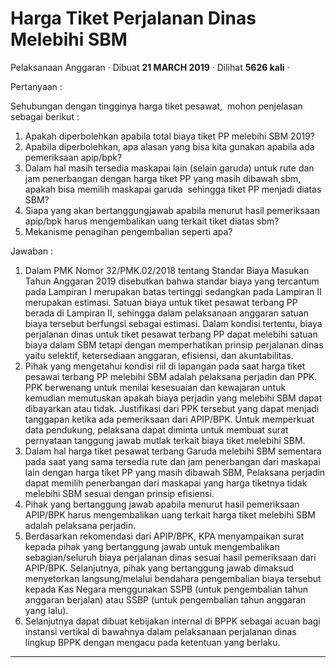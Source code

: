Harga Tiket Perjalanan Dinas Melebihi SBM
=========================================

Pelaksanaan Anggaran · Dibuat **21 MARCH 2019** · Dilihat **5626 kali** ·

Pertanyaan :

Sehubungan dengan tingginya harga tiket pesawat,  mohon penjelasan sebagai berikut :

1.  Apakah diperbolehkan apabila total biaya tiket PP melebihi SBM 2019?
2.  Apabila diperbolehkan, apa alasan yang bisa kita gunakan apabila ada pemeriksaan apip/bpk?
3.  Dalam hal masih tersedia maskapai lain (selain garuda) untuk rute dan jam penerbangan dengan harga tiket PP yang masih dibawah sbm, apakah bisa memilih maskapai garuda  sehingga tiket PP menjadi diatas SBM?
4.  Siapa yang akan bertanggungjawab apabila menurut hasil pemeriksaan apip/bpk harus mengembalikan uang terkait tiket diatas sbm?
5.  Mekanisme penagihan pengembalian seperti apa?

Jawaban :

1.  Dalam PMK Nomor 32/PMK.02/2018 tentang Standar Biaya Masukan Tahun Anggaran 2019 disebutkan bahwa standar biaya yang tercantum pada Lampiran I merupakan batas tertinggi sedangkan pada Lampiran II merupakan estimasi. Satuan biaya untuk tiket pesawat terbang PP berada di Lampiran II, sehingga dalam pelaksanaan anggaran satuan biaya tersebut berfungsi sebagai estimasi. Dalam kondisi tertentu, biaya perjalanan dinas untuk tiket pesawat terbang PP dapat melebihi satuan biaya dalam SBM tetapi dengan memperhatikan prinsip perjalanan dinas yaitu selektif, ketersediaan anggaran, efisiensi, dan akuntabilitas.
2.  Pihak yang mengetahui kondisi riil di lapangan pada saat harga tiket pesawai terbang PP melebihi SBM adalah pelaksana perjadin dan PPK. PPK berwenang untuk menilai kesesuaian dan kewajaran untuk kemudian memutuskan apakah biaya perjadin yang melebihi SBM dapat dibayarkan atau tidak. Justifikasi dari PPK tersebut yang dapat menjadi tanggapan ketika ada pemeriksaan dari APIP/BPK. Untuk memperkuat data pendukung, pelaksana dapat diminta untuk membuat surat pernyataan tanggung jawab mutlak terkait biaya tiket melebihi SBM.
3.  Dalam hal harga tiket pesawat terbang Garuda melebihi SBM sementara pada saat yang sama tersedia rute dan jam penerbangan dari maskapai lain dengan harga tiket PP yang masih dibawah SBM, Pelaksana perjadin dapat memilih penerbangan dari maskapai yang harga tiketnya tidak melebihi SBM sesuai dengan prinsip efisiensi.
4.  Pihak yang bertanggung jawab apabila menurut hasil pemeriksaan APIP/BPK harus mengembalikan uang terkait harga tiket melebihi SBM adalah pelaksana perjadin.
5.  Berdasarkan rekomendasi dari APIP/BPK, KPA menyampaikan surat kepada pihak yang bertanggung jawab untuk mengembalikan sebagian/seluruh biaya perjalanan dinas sesuai hasil pemeriksaan dari APIP/BPK. Selanjutnya, pihak yang bertanggung jawab dimaksud menyetorkan langsung/melalui bendahara pengembalian biaya tersebut kepada Kas Negara menggunakan SSPB (untuk pengembalian tahun anggaran berjalan) atau SSBP (untuk pengembalian tahun anggaran yang lalu).
6.  Selanjutnya dapat dibuat kebijakan internal di BPPK sebagai acuan bagi instansi vertikal di bawahnya dalam pelaksanaan perjalanan dinas lingkup BPPK dengan mengacu pada ketentuan yang berlaku.

  
  
  

* * *